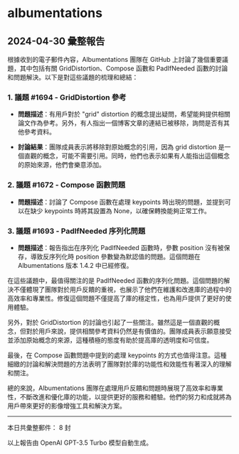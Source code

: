 # albumentations

## 2024-04-30 彙整報告

根據收到的電子郵件內容，Albumentations 團隊在 GitHub 上討論了幾個重要議題，其中包括有關 GridDistortion、Compose 函數和 PadIfNeeded 函數的討論和問題解決。以下是對這些議題的梳理和總結：



### 1. 議題 #1694 - GridDistortion 參考

- **問題描述**：有用戶對於 "grid" distortion 的概念提出疑問，希望能夠提供相關論文作為參考。另外，有人指出一個博客文章的連結已被移除，詢問是否有其他參考資料。

- **討論結果**：團隊成員表示將移除對原始概念的引用，因為 grid distortion 是一個直觀的概念，可能不需要引用。同時，他們也表示如果有人能指出這個概念的原始來源，他們會樂意添加。



### 2. 議題 #1672 - Compose 函數問題

- **問題描述**：討論了 Compose 函數在處理 keypoints 時出現的問題，並提到可以在缺少 keypoints 時將其設置為 None，以確保轉換能夠正常工作。



### 3. 議題 #1693 - PadIfNeeded 序列化問題

- **問題描述**：報告指出在序列化 PadIfNeeded 函數時，參數 position 沒有被保存，導致反序列化時 position 參數變為默認值的問題。這個問題在 Albumentations 版本 1.4.2 中已經修復。



在這些議題中，最值得關注的是 PadIfNeeded 函數的序列化問題。這個問題的解決不僅體現了團隊對於用戶反饋的重視，也展示了他們在維護和改進庫的過程中的高效率和專業性。修復這個問題不僅提高了庫的穩定性，也為用戶提供了更好的使用體驗。



另外，對於 GridDistortion 的討論也引起了一些關注。雖然這是一個直觀的概念，但對於用戶來說，提供相關參考資料仍然是有價值的。團隊成員表示願意接受並添加原始概念的來源，這種積極的態度有助於提高庫的透明度和可信度。



最後，在 Compose 函數問題中提到的處理 keypoints 的方式也值得注意。這種細緻的討論和解決問題的方法表明了團隊對於庫的功能性和效能性有著深入的理解和關注。



總的來說，Albumentations 團隊在處理用戶反饋和問題時展現了高效率和專業性，不斷改進和優化庫的功能，以提供更好的服務和體驗。他們的努力和成就將為用戶帶來更好的影像增強工具和解決方案。



---



本日共彙整郵件： 8 封



以上報告由 OpenAI GPT-3.5 Turbo 模型自動生成。